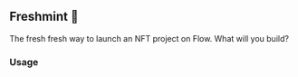 ## Freshmint 🍃

The fresh fresh way to launch an NFT project on Flow. What will you build?

### Usage


